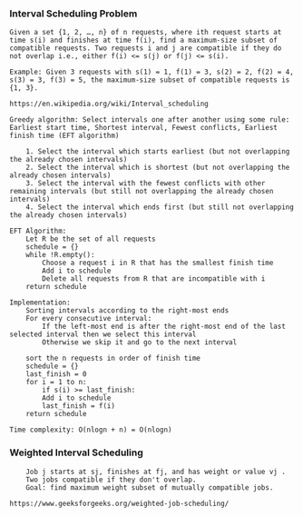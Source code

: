### Interval Scheduling Problem

    Given a set {1, 2, …, n} of n requests, where ith request starts at time s(i) and finishes at time f(i), find a maximum-size subset of compatible requests. Two requests i and j are compatible if they do not overlap i.e., either f(i) <= s(j) or f(j) <= s(i).

    Example: Given 3 requests with s(1) = 1, f(1) = 3, s(2) = 2, f(2) = 4, s(3) = 3, f(3) = 5, the maximum-size subset of compatible requests is {1, 3}.

    https://en.wikipedia.org/wiki/Interval_scheduling

    Greedy algorithm: Select intervals one after another using some rule: Earliest start time, Shortest interval, Fewest conflicts, Earliest finish time (EFT algorithm)

        1. Select the interval which starts earliest (but not overlapping the already chosen intervals)
        2. Select the interval which is shortest (but not overlapping the already chosen intervals)
        3. Select the interval with the fewest conflicts with other remaining intervals (but still not overlapping the already chosen intervals)
        4. Select the interval which ends first (but still not overlapping the already chosen intervals)

    EFT Algorithm:
        Let R be the set of all requests
        schedule = {}
        while !R.empty():
            Choose a request i in R that has the smallest finish time
            Add i to schedule
            Delete all requests from R that are incompatible with i
        return schedule

    Implementation:
        Sorting intervals according to the right-most ends
        For every consecutive interval:
            If the left-most end is after the right-most end of the last selected interval then we select this interval
            Otherwise we skip it and go to the next interval

        sort the n requests in order of finish time
        schedule = {}
        last_finish = 0
        for i = 1 to n:
            if s(i) >= last_finish:
            Add i to schedule
            last_finish = f(i)
        return schedule

    Time complexity: O(nlogn + n) = O(nlogn)

### Weighted Interval Scheduling

        Job j starts at sj, finishes at fj, and has weight or value vj .
        Two jobs compatible if they don't overlap.
        Goal: find maximum weight subset of mutually compatible jobs. 

    https://www.geeksforgeeks.org/weighted-job-scheduling/
